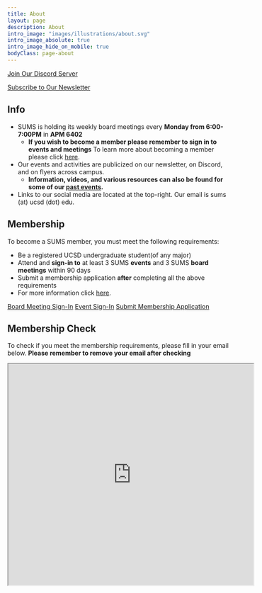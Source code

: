 ```yaml
---
title: About
layout: page
description: About
intro_image: "images/illustrations/about.svg"
intro_image_absolute: true
intro_image_hide_on_mobile: true
bodyClass: page-about
---
```



<a href="https://discord.gg/XVVeGHXGTt" target = "_blank" class="button" >Join Our Discord Server</a>

<a href="http://eepurl.com/cJMmqf" target = "_blank" class="button" >Subscribe to Our Newsletter</a>




## Info

* SUMS is holding its weekly board meetings every **Monday from 6:00-7:00PM** in **APM 6402** 
  * **If you wish to become a member please remember to sign in to events and meetings** To learn more about becoming a member please click [here](./get-involved.md).
* Our events and activities are publicized on our newsletter, on Discord, and on flyers across campus.
  * **Information, videos, and various resources can also be found for some of our [past events](./past-events.html).**
* Links to our social media are located at the top-right. Our email is sums (at) ucsd (dot) edu.

## Membership

To become a SUMS member, you must meet the following requirements: 
* Be a registered UCSD undergraduate student(of any major)
* Attend and **sign-in to** at least 3 SUMS **events** and 3 SUMS **board meetings** within 90 days 
* Submit a membership application **after** completing all the above requirements <br />
* For more information click [here](./get-involved.md). 

<a class="button" href="https://forms.gle/NTt7DFMNYkBJQx4y5" target = "_blank">Board Meeting Sign-In</a>
<a class="button" href="https://forms.gle/zRqwfVnr4QXME5Xk6" target = "_blank">Event Sign-In</a>
<a class="button" href="https://forms.gle/A1n3Bi3x1rN3pCHc7" target="_blank">Submit Membership Application</a>

## Membership Check
To check if you meet the membership requirements, please fill in your email below. **Please remember to remove your email after checking**

<iframe src="https://docs.google.com/spreadsheets/d/19-j42XJFwiYh4QqfMx8L-qHsXiUzeaa6eCvdzW-0MAE/edit?usp=sharing"  name="myiFrame" scrolling="no" frameborder="1" marginheight="0px" marginwidth="0px" height="500px" width="110%" allowfullscreen></iframe>
